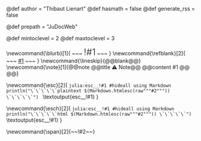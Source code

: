 @def author = "Thibaut Lienart"
@def hasmath = false              <!-- mostly there's no maths on pages -->
@def generate_rss = false

@def prepath = "JuDocWeb"         <!-- it's a GitHub project website -->

@def mintoclevel = 2              <!-- TOCS only for level h2 and higher -->
@def maxtoclevel = 3              <!-- TOCS only up to level 3 included -->

<!--
Useful HTML snippets
* \blurb{...} for a blurb at the top of a page
* \refblank{...} for a link with target blank
* \lineskip forces skipping of a line somewhere
-->

\newcommand{\blurb}[1]{
    ~~~
    <span style="font-size:24px;font-weight:300;">!#1</span>
    ~~~
}
\newcommand{\refblank}[2]{
    ~~~
    <a href="!#2" target="_blank" rel="noopener noreferrer">#1</a>
    ~~~
}
\newcommand{\lineskip}{@@blank@@}
\newcommand{\note}[1]{@@note @@title ⚠ Note@@ @@content #1 @@ @@}

\newcommand{\esc}[2]{
    ```julia:esc__!#1
    #hideall
    using Markdown
    println("\`\`\`\`\`plaintext $(Markdown.htmlesc(raw"""#2""")) \`\`\`\`\`")
    ```
    \textoutput{esc__!#1}
}

\newcommand{\esch}[2]{
    ```julia:esc__!#1
    #hideall
    using Markdown
    println("\`\`\`\`\`html $(Markdown.htmlesc(raw"""#2""")) \`\`\`\`\`")
    ```
    \textoutput{esc__!#1}
}

\newcommand{\span}[2]{~~~<span style="display:inline-block;!#1">~~~!#2~~~</span>~~~}
